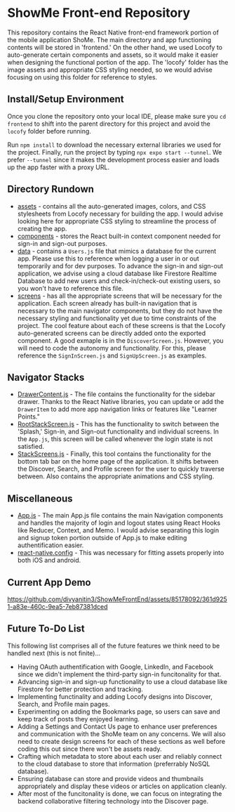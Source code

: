 # ShowMe Front-end Repository
This repository contains the React Native front-end framework portion of the mobile application ShoMe. The main directory
and app functioning contents will be stored in 'frontend.' On the other hand, we used Locofy to auto-generate certain 
components and assets, so it would make it easier when designing the functional portion of the app. The 'locofy' folder has
the image assets and appropriate CSS styling needed, so we would advise focusing on using this folder for reference to styles.

## Install/Setup Environment
Once you clone the repository onto your local IDE, please make sure you ```cd frontend``` to shift into the parent directory
for this project and avoid the ```locofy``` folder before running.

Run ```npm install``` to download the necessary external libraries we used for the project. Finally, run the project by typing ```npx expo start --tunnel```. We prefer ```--tunnel``` since it makes the development process easier and loads up the app faster with a proxy URL.

## Directory Rundown
- [assets](frontend/assets) - contains all the auto-generated images, colors, and CSS stylesheets from Locofy necessary for building the app. I would advise looking here for appropriate CSS styling to streamline the process of creating the app.
- [components](frontend/components) - stores the React built-in context component needed for sign-in and sign-out purposes.
- [data](frontend/data) - contains a ```Users.js``` file that mimics a database for the current app. Please use this to reference when logging a user in or out temporarily and for dev purposes. To advance the sign-in and sign-out application, we advise using a cloud database like Firestore Realtime Database to add new users and check-in/check-out existing users, so you won't have to reference this file.
- [screens](frontend/screens) - has all the appropriate screens that will be necessary for the application. Each screen already has built-in navigation that is necessary to the main navigator components, but they do not have the necessary styling and functionality yet due to time constraints of the project. The cool feature about each of these screens is that the Locofy auto-generated screens can be directly added onto the exported component. A good exmaple is in the ```DiscoverScreen.js```. However, you will need to code the autonomy and functionality. For this, please reference the ```SignInScreen.js``` and ```SignUpScreen.js``` as examples.

## Navigator Stacks
- [DrawerContent.js](frontend/DrawerContent.js) - The file contains the functionality for the sidebar drawer. Thanks to the React Native libraries, you can update or add the ```DrawerItem``` to add more app navigation links or features like "Learner Points."
- [RootStackScreen.js](frontend/RootStackScreen.js) - This has the functionality to switch between the 'Splash,' Sign-in, and Sign-out functionality and individual screens. In the ```App.js```, this screen will be called whenever the login state is not satisfied.
- [StackScreens.js](frontend/StackScreens.js) - Finally, this tool contains the functionality for the bottom tab bar on the home page of the application. It shifts between the Discover, Search, and Profile screen for the user to quickly traverse between. Also contains the appropriate animations and CSS styling.

## Miscellaneous
- [App.js](frontend/App.js) - The main App.js file contains the main Navigation components and handles the majority of login and logout states using React Hooks like Reducer, Context, and Memo. I would advise separating this login and signup token portion outside of App.js to make editing authentification easier.
- [react-native.config](frontend/react-native.config.js) - This was necessary for fitting assets properly into both iOS and android.

## Current App Demo

https://github.com/divyanitin3/ShowMeFrontEnd/assets/85178092/361d9251-a83e-460c-9ea5-7eb87381dced

## Future To-Do List
This following list comprises all of the future features we think need to be handled next (this is not finite)...
- Having OAuth authentification with Google, LinkedIn, and Facebook since we didn't implement the third-party sign-in funcitonality for that.
- Advancing sign-in and sign-up functionality to use a cloud database like Firestore for better protection and tracking.
- Implementing functinality and adding Locofy designs into Discover, Search, and Profile main pages.
- Experimenting on adding the Bookmarks page, so users can save and keep track of posts they enjoyed learning.
- Adding a Settings and Contact Us page to enhance user preferences and communication with the ShoMe team on any concerns. We will also need to create design screens for each of these sections as well before coding this out since there won't be assets ready.
- Crafting which metadata to store about each user and reliably connect to the cloud database to store that information (preferrably NoSQL database).
- Ensuring database can store and provide videos and thumbnails appropriately and display these videos or articles on application cleanly.
- After most of the funcitonality is done, we can focus on integrating the backend collaborative filtering technology into the Discover page.
